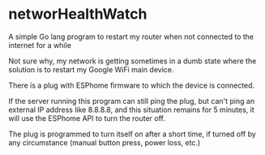 # networHealthWatch

A simple Go lang program to restart my router when not connected to the internet for a while

Not sure why, my network is getting sometimes in a dumb state where
the solution is to restart my Google WiFi main device.

There is a plug with ESPhome firmware to which the device is connected.

If the server running this program can still ping the plug, but can't ping an external
IP address like 8.8.8.8, and this situation remains for 5 minutes, it will use the ESPhome
API to turn the router off.

The plug is programmed to turn itself on after a short time, if turned off
by any circumstance (manual button press, power loss, etc.)


